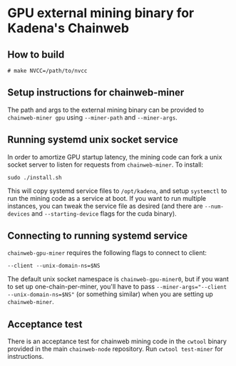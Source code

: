 # GPU external mining binary for Kadena's Chainweb

## How to build

```
# make NVCC=/path/to/nvcc
```

## Setup instructions for chainweb-miner

The path and args to the external mining binary can be provided to
`chainweb-miner gpu` using `--miner-path` and `--miner-args`.


## Running systemd unix socket service

In order to amortize GPU startup latency, the mining code can fork a unix
socket server to listen for requests from `chainweb-miner`. To install:

```
sudo ./install.sh
```

This will copy systemd service files to `/opt/kadena`, and setup `systemctl` to
run the mining code as a service at boot. If you want to run multiple
instances, you can tweak the service file as desired (and there are
`--num-devices` and `--starting-device` flags for the cuda binary).

## Connecting to running systemd service

`chainweb-gpu-miner` requires the following flags to connect to client:

```
--client --unix-domain-ns=$NS
```

The default unix socket namespace is `chainweb-gpu-miner0`, but if you want to
set up one-chain-per-miner, you'll have to pass `--miner-args="--client
--unix-domain-ns=$NS"` (or something similar) when you are setting up
`chainweb-miner`.

## Acceptance test

There is an acceptance test for chainweb mining code in the `cwtool` binary
provided in the main `chainweb-node` repository. Run `cwtool test-miner` for
instructions.
